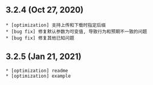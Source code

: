 ## 3.2.4 (Oct 27, 2020)
    * [optimization] 支持上传和下载时指定后缀
    * [bug fix] 修复默认参数为可变值, 导致行为和预期不一致的问题
    * [bug fix] 修复其他已知问题
## 3.2.5 (Jan 21, 2021)
    * [optimization] readme
    * [optimization] example
